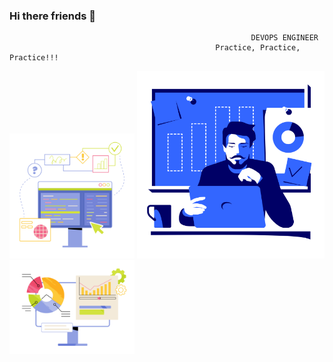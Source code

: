 ### Hi there friends 👋
                                                          DEVOPS ENGINEER
                                                  Practice, Practice, Practice!!!


<img src="juicy-workflow.png"  width="200" >  <img src="lounge-male-marketer-working-on-laptop-with-analytics-board-in-the-background.png" width="300"> <img src="juicy-digital-marketing-strategy.png"  width="200" >



<!--
![hafid GitHub stats](https://github-readme-stats.vercel.app/api?username=hafidousbaa&show_icons=true&theme=transparent)



![github](https://github.blog/wp-content/uploads/2020/12/102393310-07478b80-3f8d-11eb-84eb-392d555ebd29.png?w=1200)


<img 
   src="https://github-readme-stats.vercel.app/api?username=hafidousbaa&show_icons=true&theme=tokyonight" 
/>


[![Top Langs](https://github-readme-stats.vercel.app/api/top-langs/?username=anuraghazra&layout=compact)](https://github.com/anuraghazra/github-readme-stats)

-->










<!--
**hafidousbaa/hafidousbaa** is a ✨ _special_ ✨ repository because its `README.md` (this file) appears on your GitHub profile.

Here are some ideas to get you started:

- 🔭 I’m currently working on ...
- 🌱 I’m currently learning ...
- 👯 I’m looking to collaborate on ...
- 🤔 I’m looking for help with ...
- 💬 Ask me about ...
- 📫 How to reach me: ...
- 😄 Pronouns: ...
- ⚡ Fun fact: ...
-->
